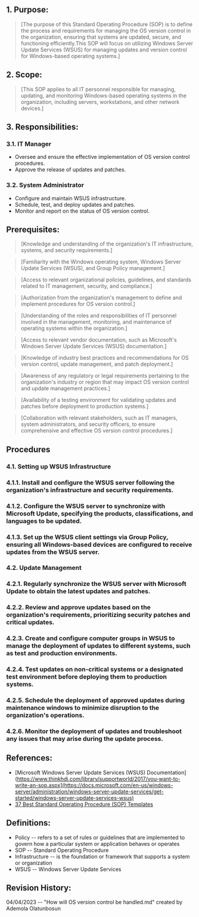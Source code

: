 ## 1. Purpose:
> [The purpose of this Standard Operating Procedure (SOP) is to define the process and requirements for managing the OS version control in the organization, ensuring that systems are updated, secure, and functioning efficiently.This SOP will focus on utilizing Windows Server Update Services (WSUS) for managing updates and version control for Windows-based operating systems.]

## 2. Scope:

> [This SOP applies to all IT personnel responsible for managing, updating, and monitoring Windows-based operating systems in the organization, including servers, workstations, and other network devices.]

## 3. Responsibilities:

### 3.1. IT Manager
     
- Oversee and ensure the effective implementation of OS version control procedures.
- Approve the release of updates and patches.

### 3.2. System Administrator

- Configure and maintain WSUS infrastructure.
- Schedule, test, and deploy updates and patches.
- Monitor and report on the status of OS version control.

## Prerequisites:

> [Knowledge and understanding of the organization's IT infrastructure, systems, and security requirements.]

> [Familiarity with the Windows operating system, Windows Server Update Services (WSUS), and Group Policy management.]

> [Access to relevant organizational policies, guidelines, and standards related to IT management, security, and compliance.]

> [Authorization from the organization's management to define and implement procedures for OS version control.]

> [Understanding of the roles and responsibilities of IT personnel involved in the management, monitoring, and maintenance of operating systems within the organization.]

> [Access to relevant vendor documentation, such as Microsoft's Windows Server Update Services (WSUS) documentation.]

> [Knowledge of industry best practices and recommendations for OS version control, update management, and patch deployment.]

> [Awareness of any regulatory or legal requirements pertaining to the organization's industry or region that may impact OS version control and update management practices.]

> [Availability of a testing environment for validating updates and patches before deployment to production systems.]

> [Collaboration with relevant stakeholders, such as IT managers, system administrators, and security officers, to ensure comprehensive and effective OS version control procedures.]

## Procedures

### 4.1. Setting up WSUS Infrastructure

### 4.1.1. Install and configure the WSUS server following the organization's infrastructure and security requirements.

### 4.1.2. Configure the WSUS server to synchronize with Microsoft Update, specifying the products, classifications, and languages to be updated.

### 4.1.3. Set up the WSUS client settings via Group Policy, ensuring all Windows-based devices are configured to receive updates from the WSUS server.

### 4.2. Update Management

### 4.2.1. Regularly synchronize the WSUS server with Microsoft Update to obtain the latest updates and patches.

### 4.2.2. Review and approve updates based on the organization's requirements, prioritizing security patches and critical updates.

### 4.2.3. Create and configure computer groups in WSUS to manage the deployment of updates to different systems, such as test and production environments.

### 4.2.4. Test updates on non-critical systems or a designated test environment before deploying them to production systems.

### 4.2.5. Schedule the deployment of approved updates during maintenance windows to minimize disruption to the organization's operations.

### 4.2.6. Monitor the deployment of updates and troubleshoot any issues that may arise during the update process.


## References:

- [Microsoft Windows Server Update Services (WSUS) Documentation](https://www.thinkhdi.com/library/supportworld/2017/you-want-to-write-an-sop.aspx](https://docs.microsoft.com/en-us/windows-server/administration/windows-server-update-services/get-started/windows-server-update-services-wsus)
- [37 Best Standard Operating Procedure (SOP) Templates](https://templatelab.com/sop-templates/)

## Definitions:

- Policy -- refers to a set of rules or guidelines that are implemented to govern how a particular system or application behaves or operates
- SOP -- Standard Operating Procedure
- Infrastructure -- is the foundation or framework that supports a system or organization
- WSUS -- Windows Server Update Services

## Revision History:

04/04/2023 -- "How will OS version control be handled.md" created by Ademola Olatunbosun
